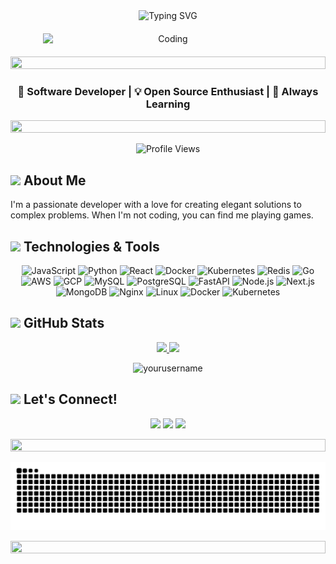 <div align="center">
  <img src="https://readme-typing-svg.herokuapp.com?font=Fira+Code&size=30&duration=3000&pause=1000&color=2BBC8A&center=true&vCenter=true&width=600&lines=Hi+there%2C+I'm+Boluwatife+Ade-ojo;Welcome+to+my+GitHub!" alt="Typing SVG" />
  
  <img src="https://user-images.githubusercontent.com/55389276/140866485-8fb1c876-9a8f-4d6a-98dc-08c4981eaf70.gif" alt="Coding" width="400" style="display: block; margin: 20px auto;" />
</div>

<p align="center">
  <img src="https://i.imgur.com/dBaSKWF.gif" height="20" width="100%">
</p>

<h3 align="center">🚀 Software Developer | 💡 Open Source Enthusiast | 🌱 Always Learning</h3>

<p align="center">
  <img src="https://i.imgur.com/dBaSKWF.gif" height="20" width="100%">
</p>

<div align="center">
  
  ![Profile Views](https://komarev.com/ghpvc/?username=bolexs&color=blueviolet&style=flat-square&label=Profile+Views)
  
</div>

## <img src="https://media2.giphy.com/media/QssGEmpkyEOhBCb7e1/giphy.gif?cid=ecf05e47a0n3gi1bfqntqmob8g9aid1oyj2wr3ds3mg700bl&rid=giphy.gif" width="25"> About Me

I'm a passionate developer with a love for creating elegant solutions to complex problems. When I'm not coding, you can find me playing games.

## <img src="https://media2.giphy.com/media/QssGEmpkyEOhBCb7e1/giphy.gif?cid=ecf05e47a0n3gi1bfqntqmob8g9aid1oyj2wr3ds3mg700bl&rid=giphy.gif" width="25"> Technologies & Tools

<p align="center">
  <img src="https://img.shields.io/badge/JavaScript-%23F7DF1E.svg?style=for-the-badge&logo=javascript&logoColor=black" alt="JavaScript">
  <img src="https://img.shields.io/badge/Python-%233776AB.svg?style=for-the-badge&logo=python&logoColor=white" alt="Python">
  <img src="https://img.shields.io/badge/React-%2361DAFB.svg?style=for-the-badge&logo=react&logoColor=black" alt="React">
  <img src="https://img.shields.io/badge/Docker-%232496ED.svg?style=for-the-badge&logo=docker&logoColor=white" alt="Docker">
  <img src="https://img.shields.io/badge/Kubernetes-%23326CE5.svg?style=for-the-badge&logo=kubernetes&logoColor=white" alt="Kubernetes">
  <img src="https://img.shields.io/badge/Redis-%23DC382D.svg?style=for-the-badge&logo=redis&logoColor=white" alt="Redis">
  <img src="https://img.shields.io/badge/Go-%2300ADD8.svg?style=for-the-badge&logo=go&logoColor=white" alt="Go">
  <img src="https://img.shields.io/badge/AWS-%23232F3E.svg?style=for-the-badge&logo=amazon-aws&logoColor=white" alt="AWS">
  <img src="https://img.shields.io/badge/GCP-%234285F4.svg?style=for-the-badge&logo=google-cloud&logoColor=white" alt="GCP">
  <img src="https://img.shields.io/badge/MySQL-%234479A1.svg?style=for-the-badge&logo=mysql&logoColor=white" alt="MySQL">
  <img src="https://img.shields.io/badge/PostgreSQL-%23336791.svg?style=for-the-badge&logo=postgresql&logoColor=white" alt="PostgreSQL">
  <img src="https://img.shields.io/badge/FastAPI-%23009688.svg?style=for-the-badge&logo=fastapi&logoColor=white" alt="FastAPI">
  <img src="https://img.shields.io/badge/Node.js-%23339933.svg?style=for-the-badge&logo=node.js&logoColor=white" alt="Node.js">
  <img src="https://img.shields.io/badge/Next.js-%23000000.svg?style=for-the-badge&logo=next.js&logoColor=white" alt="Next.js">
  <img src="https://img.shields.io/badge/MongoDB-%234ea94b.svg?style=for-the-badge&logo=mongodb&logoColor=white" alt="MongoDB">
  <img src="https://img.shields.io/badge/Nginx-%23009639.svg?style=for-the-badge&logo=nginx&logoColor=white" alt="Nginx">
  <img src="https://img.shields.io/badge/Linux-%23FCC624.svg?style=for-the-badge&logo=linux&logoColor=black" alt="Linux">
  <img src="https://img.shields.io/badge/Docker-%232496ED.svg?style=for-the-badge&logo=docker&logoColor=white" alt="Docker">
  <img src="https://img.shields.io/badge/Kubernetes-%23326CE5.svg?style=for-the-badge&logo=kubernetes&logoColor=white" alt="Kubernetes">
</p>

## <img src="https://media.giphy.com/media/iY8CRBdQXODJSCERIr/giphy.gif" width="25"> GitHub Stats

<p align="center">
  <a href="https://github.com/bolexs">
    <img height="180em" src="https://github-readme-stats.vercel.app/api?username=bolexs&show_icons=true&theme=radical"/>
    <img height="180em" src="https://github-readme-stats.vercel.app/api/top-langs/?username=bolexs&layout=compact&theme=radical"/>
  </a>
</p>

<p align="center">
  <img src="https://github-readme-streak-stats.herokuapp.com/?user=bolexs&theme=radical" alt="yourusername" />
</p>

## <img src="https://media.giphy.com/media/LnQjpWaON8nhr21vNW/giphy.gif" width="25"> Let's Connect!

<p align="center">
  <a href="https://yourblog.com"><img src="https://img.shields.io/badge/-Blog-FF4088?style=for-the-badge&logo=Hugo&logoColor=white"/></a>
  <a href="https://twitter.com/yourusername"><img src="https://img.shields.io/badge/-Twitter-1DA1F2?style=for-the-badge&logo=twitter&logoColor=white"/></a>
  <a href="https://www.linkedin.com/in/yourusername"><img src="https://img.shields.io/badge/-LinkedIn-0077B5?style=for-the-badge&logo=linkedin&logoColor=white"/></a>
</p>

<p align="center">
  <img src="https://i.imgur.com/dBaSKWF.gif" height="20" width="100%">
</p>

<div align="center">
  <picture>
    <source
      media="(prefers-color-scheme: dark)"
      srcset="https://raw.githubusercontent.com/bolexs/bolexs/output/github-contribution-grid-snake-dark.svg?v=1"
    />
    <source
      media="(prefers-color-scheme: light)"
      srcset="https://raw.githubusercontent.com/bolexs/bolexs/output/github-contribution-grid-snake.svg?v=1"
    />
    <img
      alt="github contribution grid snake animation"
      src="https://raw.githubusercontent.com/bolexs/bolexs/output/github-contribution-grid-snake.svg?v=1"
    />
  </picture>
</div>

<p align="center">
  <img src="https://i.imgur.com/dBaSKWF.gif" height="20" width="100%">
</p>
